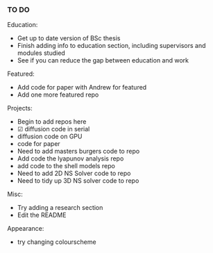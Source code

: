### TO DO

Education:

- Get up to date version of BSc thesis
- Finish adding info to education section, including supervisors and modules studied
- See if you can reduce the gap between education and work

Featured:

- Add code for paper with Andrew for featured
- Add one more featured repo

Projects:

- Begin to add repos here
- &#9745; diffusion code in serial
- diffusion code on GPU
- code for paper
- Need to add masters burgers code to repo
- Add code the lyapunov analysis repo
- add code to the shell models repo
- Need to add 2D NS Solver code to repo
- Need to tidy up 3D NS solver code to repo

Misc:

- Try adding a research section
- Edit the README

Appearance:

- try changing colourscheme
